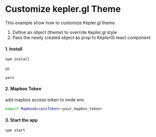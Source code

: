 # Customize kepler.gl Theme

This example show how to customize Kepler.gl theme

1. Define an object (theme) to override Kepler.gl style
2. Pass the newly created object as prop to KeplerGl react component

#### 1. Install

```sh
npm install
```

or

```sh
yarn
```

#### 2. Mapbox Token

add mapbox access token to node env

```sh
export MapboxAccessToken=<your_mapbox_token>
```

#### 3. Start the app

```sh
npm start
```
